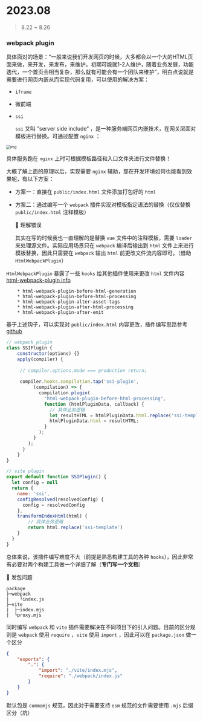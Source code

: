 # 2023.08

> 8.22 ~ 8.26



### webpack plugin

具体面对的场景：“一般来说我们开发网页的时候，大多都会以一个大的HTML页面来做，来开发，来发布，来维护。初期可能就1-2人维护，随着业务发展，功能迭代，一个首页会相当复杂，那么就有可能会有一个团队来维护”，明白点说就是需要进行网页内嵌从而实现代码复用，可以使用的解决方案：

- `iframe`
- 微前端
- `ssi`

  `ssi` 又叫 ”server side include“ ，是一种服务端网页内嵌技术，在网关层面对模板进行替换。可通过配置 `nginx` ：

<img src="https://ask.qcloudimg.com/http-save/yehe-1084154/00imu97om9.jpeg" alt="img" style="zoom:67%;" />

具体服务跑在 `nginx` 上时可根据模板路径和入口文件夹进行文件替换！

大概了解上面的原理以后，实现需要 `nginx` 辅助，那在开发环境如何也能看到效果呢，有以下方案：

- 方案一：直接在 `public/index.html` 文件添加打包好的 `html`
- 方案二：通过编写一个 `webpack` 插件实现对模板指定语法的替换（仅仅替换 `public/index.html` 注释模板）

  🔐 理解错误

  其实在写的时候我也一直理解的是替换 `vue` 文件中的注释模板，需要 `loader` 来处理源文件。实际应用场景只在 `webpack` 编译后输出到 `html` 文件上来进行模板替换，因此只需要在 `webpack` 输出 `html` 前更改文件流内容即可。（借助 `HtmlWebpackPlugin`）

`HtmlWebpackPlugin` 暴露了一些 `hooks` 给其他插件使用来更改 `html` 文件内容 [html-webpack-plugin info](https://www.cnblogs.com/wonyun/p/6030090.html)

```text
    * html-webpack-plugin-before-html-generation
    * html-webpack-plugin-before-html-processing
    * html-webpack-plugin-alter-asset-tags
    * html-webpack-plugin-after-html-processing
    * html-webpack-plugin-after-emit
```

基于上述钩子，可以实现对 `public/index.html` 内容更改，插件编写思路参考 [github](https://github.com/pingan8787/script-timestamp-webpack-plugin)

```js
// webpack plugin
class SSIPlugin {
    constructor(options) {}
    apply(compiler) {
        
     // compiler.options.mode === production return;
        
	 compiler.hooks.compilation.tap('ssi-plugin',
          (compilation) => {
            compilation.plugin(
              "html-webpack-plugin-before-html-processing",
              function (htmlPluginData, callback) {
				// 具体业务逻辑
                let resultHTML = htmlPluginData.html.replace('ssi-template', '')
                htmlPluginData.html = resultHTML;
              }
            );
          }
        );
      }
    }
}
```



```js
// vite plugin
export default function SSIPlugin() {
  let config = null
  return {
    name: 'ssi',
    configResolved(resolvedConfig) {
      config = resolvedConfig
    },
    transformIndexHtml(html) {
        // 具体业务逻辑
        return html.replace('ssi-template')
    }
  }
}
```

 总体来说，该插件编写难度不大（前提是熟悉构建工具的各种 `hooks`），因此非常有必要对两个构建工具做一个详细了解（**专门写一个文档**）

🔐 发包问题

```text
package
├─webpack
|    └index.js
├─vite
|  ├─index.mjs
|  └proxy.mjs
```

同时编写 `webpack` 和 `vite` 插件需要解决在不同项目下的引入问题。目前的区分规则是 `webpack` 使用 `require` ，`vite` 使用 `import` ，因此可以在 `package.json` 做一个区分

```json
{
    "exports": {
        ".": {
            "import": "./vite/index.mjs",
            "require": "./webpack/index.js"
        }
    }
}
```

默认包是 `commomjs` 规范，因此对于需要支持 `esm` 规范的文件需要使用 `.mjs` 后缀区分（坑）

